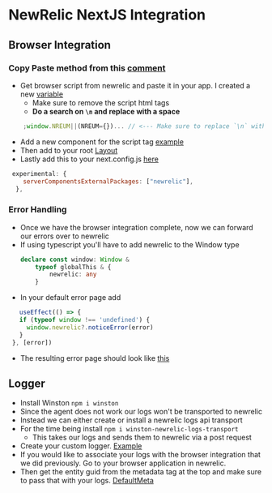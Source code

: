 # NewRelic NextJS Integration
## Browser Integration 
### Copy Paste method from this [comment](https://github.com/newrelic/newrelic-node-nextjs/issues/154#issuecomment-1773938830)
- Get browser script from newrelic and paste it in your app.  I created a new [variable](./app/script.ts)
  - Make sure to remove the script html tags
  - __Do a search on `\n` and replace with a space__
```javascript
    ;window.NREUM||(NREUM={})... // <--- Make sure to replace `\n` with ` ` there should be four of them 
```
- Add a new component for the script tag [example](./app/newrelic.tsx#L13)
- Then add to your root [Layout](./app/layout.tsx)
- Lastly add this to your next.config.js [here](./next.config.mjs#L3) 
```javascript
 experimental: {
    serverComponentsExternalPackages: ["newrelic"],
  },
``` 

### Error Handling 
- Once we have the browser integration complete, now we can forward our errors over to newrelic
- If using typescript you'll have to add newrelic to the Window type
    ```typescript
    declare const window: Window &
        typeof globalThis & {
            newrelic: any
        }
    ```
- In your default error page add
 ```typescript
    useEffect(() => {
    if (typeof window !== 'undefined') {
      window.newrelic?.noticeError(error)
    }
  }, [error])
  ```
- The resulting error page should look like [this](./app/error.tsx)
  
## Logger
- Install Winston `npm i winston`
- Since the agent does not work our logs won't be transported to newrelic
- Instead we can either create or install a newrelic logs api transport 
- For the time being install `npm i winston-newrelic-logs-transport` 
  - This takes our logs and sends them to newrelic via a post request
- Create your custom logger. [Example](./app/components/logger.tsx)
- If you would like to associate your logs with the browser integration that we did previously. Go to your browser application in newrelic.  
- Then get the entity guid from the metadata tag at the top and make sure to pass that with your logs. [DefaultMeta](./app/components/logger.tsx#L17)   